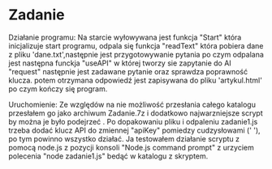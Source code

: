 # Zadanie
Działanie programu:
Na starcie wyłowywana jest funkcja "Start" która inicjalizuje start programu, odpala się funkcja "readText" która pobiera dane z pliku 'dane.txt',następnie jest przygotowywanie pytania po czym odpalana jest następna funckja "useAPI" w której tworzy sie zapytanie do AI "request" następnie jest zadawane pytanie oraz sprawdza poprawność klucza.
potem otrzymana odpowiedź jest zapisywana do pliku 'artykul.html' po czym kończy się program.

Uruchomienie:
Ze względów na nie możliwość przesłania całego katalogu przesłałem go jako archiwum Zadanie.7z i dodatkowo najwarzniejsze scrypt by można je było podejrzeć .
Po dopakowaniu pliku i odpaleniu zadanie1.js trzeba dodać klucz API do zmiennej "apiKey" pomiedzy cudzysłowami (' '), po tym powinno wszystko działać. Ja testowałem działanie scryptu z pomocą node.js z pozycji konsoli "Node.js command prompt" z urzyciem polecenia "node zadanie1.js" bedąć w katalogu z skryptem.
